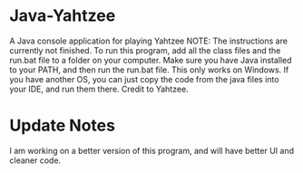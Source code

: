 # Java-Yahtzee
A Java console application for playing Yahtzee
NOTE: The instructions are currently not finished.
To run this program, add all the class files and the run.bat file to a folder on your computer. Make sure you have Java installed to your PATH, and then run the run.bat file. This only works on Windows. If you have another OS, you can just copy the code from the java files into your IDE, and run them there.
Credit to Yahtzee.
# Update Notes
I am working on a better version of this program, and will have better UI and cleaner code.
